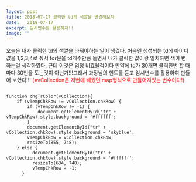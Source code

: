 ```yaml
---
layout: post
title: 2018-07-17 클릭한 td의 색깔을 변경해보자
date:   2018-07-17
excerpt: 임시변수를 활용하자!!
image: ""
---
```


<div>
오늘은 내가 클릭한 td의 색깔을 바꿔야하는 일이 생겼다.
처음엔 생성되는 td에 아이디값을 1,2,3,4로 줘서 for문을 td개수만큼 돌면서 내가 클릭한 값이랑 일치하면 색이 변하는걸 생각하였다.
근데 이것은 엄청 비효율적이다 만약에 td가 30개면 클릭한번 할 때마다 30번을 도는것이 아닌가!!!그래서 과장님의 힌트를 듣고 임시변수를 활용하여
    만들어 보았다!!! 
    <font color="red">(※vCollection은 저번에 배웠던 map형식으로 만들어져있는 변수이다!)</font>
<pre style="width:100%;">
<code>
function chgTrColor(vCollection){
    if (vTempChkRow != vCollection.chkRow) {
        if (vTempChkRow != -1) {
            document.getElementById("tr" + vTempChkRow).style.background = '#ffffff';
        }
        document.getElementById("tr" + vCollection.chkRow).style.background = 'skyblue';
        vTempChkRow = vCollection.chkRow;
        resizeTo(855, 748);
    } else {
          document.getElementById("tr" + vCollection.chkRow).style.background = '#ffffff';
          resizeTo(634, 748);
          vTempChkRow = -1;
      }
</code>
</pre>
</div>
